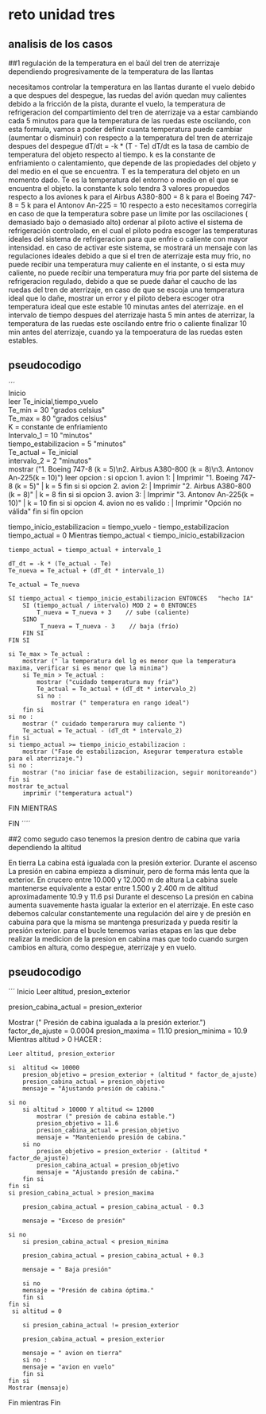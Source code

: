 # reto unidad tres 
## analisis de los casos 

##1 regulación de la temperatura en el baúl del tren de aterrizaje dependiendo progresivamente de la temperatura de las llantas 

necesitamos controlar la temperatura en las llantas durante el vuelo debido a que despues del despegue, las ruedas del avión
quedan muy calientes debido a la fricción de la pista, durante el vuelo, la temperatura de refrigeracion del compartimiento del tren de aterrizaje
va a estar cambiando cada 5 minutos para que la temperatura de las ruedas este oscilando, con esta formula,
vamos a poder definir cuanta temperatura puede cambiar (aumentar o disminuir) con respecto a la temperatura del tren de aterrizaje despues del despegue
dT/dt = -k * (T - Te)
dT/dt es la tasa de cambio de temperatura del objeto respecto al tiempo.
k es la constante de enfriamiento o calentamiento, que depende de las propiedades del objeto y del medio en el que se encuentra.
T es la temperatura del objeto en un momento dado.
Te es la temperatura del entorno o medio en el que se encuentra el objeto.
la constante k solo tendra 3 valores propuedos respecto a los aviones
k para el Airbus A380-800 = 8
k para  el Boeing 747-8 = 5
k para el Antonov An-225 = 10
respecto a esto necesitamos corregirla
en caso de que la temperatura sobre pase un limite por las oscilaciones ( demasiado bajo o demasiado alto) ordenar al piloto active el sistema de refrigeración controlado, en el cual el piloto podra escoger
las temperaturas ideales del sistema de refrigeracion para que enfrie o caliente con mayor intensidad. en caso de activar este sistema, se mostrará un mensaje con las regulaciones ideales
debido a que si el tren de aterrizaje esta muy frio, no puede recibir una temperatura muy caliente en el instante, o si esta muy caliente, no puede recibir una temperatura muy fria por parte del sistema de refrigeracion
regulado, debido a que se puede dañar el caucho de las ruedas del tren de aterrizaje, en caso de que se escoja una temperatura ideal que lo dañe, mostrar un error y el piloto debera escoger otra temperatura ideal
que este estable 10 minutas antes del aterrizaje. en el intervalo de tiempo despues del aterrizaje hasta 5 min antes de aterrizar, la temperatura
de las ruedas este oscilando entre frio o caliente
finalizar 10 min antes del aterrizaje, cuando ya la tempoeratura de las ruedas esten estables.

## pseudocodigo
´´´  
Inicio  
leer Te_inicial,tiempo_vuelo       
Te_min = 30 "grados celsius"    
Te_max = 80 "grados celsius"    
K = constante de enfriamiento   
Intervalo_1 = 10 "minutos"     
tiempo_estabilizacion = 5 "minutos"    
Te_actual = Te_inicial        
intervalo_2 = 2 "minutos"   
mostrar ("1. Boeing 747-8 (k = 5)\n2. Airbus A380-800 (k = 8)\n3. Antonov An-225(k = 10)")
leer opcion :
    si opcion 1. avion 1:
    |   Imprimir "1. Boeing 747-8 (k = 5)"
    |   k = 5
    fin si
    si opcion 2. avion 2:
    |   Imprimir "2. Airbus A380-800 (k = 8)"
    |   k = 8
    fin si
    si opcion 3. avion 3:
    |   Imprimir "3. Antonov An-225(k = 10)"
    |   k = 10
    fin si 
    si opcion 4. avion no es valido :
    |   Imprimir "Opción no válida"
    fin si 
fin opcion

tiempo_inicio_estabilizacion = tiempo_vuelo - tiempo_estabilizacion 
tiempo_actual = 0
Mientras  tiempo_actual < tiempo_inicio_estabilizacion
    
    tiempo_actual = tiempo_actual + intervalo_1
   
    dT_dt = -k * (Te_actual - Te)
    Te_nueva = Te_actual + (dT_dt * intervalo_1)
   
    Te_actual = Te_nueva
    
    SI tiempo_actual < tiempo_inicio_estabilizacion ENTONCES   "hecho IA"
        SI (tiempo_actual / intervalo) MOD 2 = 0 ENTONCES
            T_nueva = T_nueva + 3    // sube (caliente)
        SINO
             T_nueva = T_nueva - 3    // baja (frío)
        FIN SI
    FIN SI

    si Te_max > Te_actual :
        mostrar (" la temperatura del lg es menor que la temperatura maxima, verificar si es menor que la minima")
        si Te_min > Te_actual :
            mostrar ("cuidado temperatura muy fria")
            Te_actual = Te_actual + (dT_dt * intervalo_2)
            si no :
                mostrar (" temperatura en rango ideal")
        fin si
    si no : 
        mostrar (" cuidado temperarura muy caliente ")
        Te_actual = Te_actual - (dT_dt * intervalo_2)
    fin si
    si tiempo_actual >= tiempo_inicio_estabilizacion :
        mostrar ("Fase de estabilizacion, Asegurar temperatura estable para el aterrizaje.")
    si no :
        mostrar ("no iniciar fase de estabilizacion, seguir monitoreando")
    fin si
    mostrar te_actual
        imprimir ("temperatura actual")
FIN MIENTRAS


FIN
´´´´



##2 como segudo caso tenemos la presion dentro de cabina  que varia dependiendo la altitud

En tierra La cabina está igualada con la presión exterior.
Durante el ascenso La presión en cabina empieza a disminuir, pero de forma más lenta que la exterior.
En crucero entre 10.000 y 12.000 m de altura  La cabina suele mantenerse equivalente a estar entre 1.500 y 2.400 m
de altitud aproximadamente 10.9 y 11.6 psi
Durante el descenso  La presión en cabina aumenta suavemente hasta igualar la exterior en el aterrizaje.
En este caso debemos calcular constantemente una regulación del aire y de presión en cabuina para que la misma se mantenga presurizada
y pueda resitir la presión exterior.
para el bucle tenemos varias etapas en las que debe realizar la medicion de la presion en cabina mas que todo cuando surgen cambios en altura, como despegue, aterrizaje y en vuelo.

## pseudocodigo
´´´
Inicio
Leer altitud, presion_exterior            


presion_cabina_actual = presion_exterior

Mostrar (" Presión de cabina igualada a la presión exterior.")
factor_de_ajuste = 0.0004
presion_maxima = 11.10 
presion_minima = 10.9
Mientras altitud > 0 HACER :

    Leer altitud, presion_exterior

    si  altitud <= 10000              
        presion_objetivo = presion_exterior + (altitud * factor_de_ajuste)
        presion_cabina_actual = presion_objetivo
        mensaje = "Ajustando presión de cabina."

    si no 
        si altitud > 10000 Y altitud <= 12000
            mostrar (" presión de cabina estable.")
            presion_objetivo = 11.6
            presion_cabina_actual = presion_objetivo
            mensaje = "Manteniendo presión de cabina."
        si no
            presion_objetivo = presion_exterior - (altitud * factor_de_ajuste)
            presion_cabina_actual = presion_objetivo
            mensaje = "Ajustando presión de cabina."
        fin si
    fin si
    si presion_cabina_actual > presion_maxima

        presion_cabina_actual = presion_cabina_actual - 0.3

        mensaje = "Exceso de presión"

    si no
        si presion_cabina_actual < presion_minima

        presion_cabina_actual = presion_cabina_actual + 0.3

        mensaje = " Baja presión"

        si no
        mensaje = "Presión de cabina óptima."
        fin si 
    fin si  
     si altitud = 0

        si presion_cabina_actual != presion_exterior

        presion_cabina_actual = presion_exterior

        mensaje = " avion en tierra"
        si no :
        mensaje = "avion en vuelo"
        fin si 
    fin si 
    Mostrar (mensaje)
Fin mientras
Fin